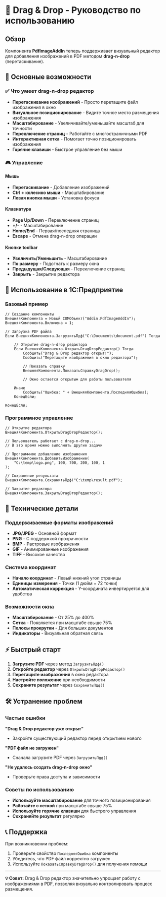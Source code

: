 # 🎯 Drag & Drop - Руководство по использованию

## Обзор

Компонента **PdfImageAddIn** теперь поддерживает визуальный редактор для добавления изображений в PDF методом **drag-n-drop** (перетаскивание).

## 🚀 Основные возможности

### ✅ Что умеет drag-n-drop редактор

- **Перетаскивание изображений** - Просто перетащите файл изображения в окно
- **Визуальное позиционирование** - Видите точное место размещения изображения
- **Масштабирование** - Увеличивайте/уменьшайте масштаб для точности
- **Переключение страниц** - Работайте с многостраничными PDF
- **Интерактивная сетка** - Помогает точно позиционировать изображения
- **Горячие клавиши** - Быстрое управление без мыши

### 🎮 Управление

#### Мышь
- **Перетаскивание** - Добавление изображений
- **Ctrl + колесико мыши** - Масштабирование
- **Левая кнопка мыши** - Установка фокуса

#### Клавиатура
- **Page Up/Down** - Переключение страниц
- **+/-** - Масштабирование
- **Home/End** - Первая/последняя страница
- **Escape** - Отмена drag-n-drop операции

#### Кнопки toolbar
- **Увеличить/Уменьшить** - Масштабирование
- **По размеру** - Подогнать к размеру окна
- **Предыдущая/Следующая** - Переключение страниц
- **Закрыть** - Закрытие редактора

## 📝 Использование в 1С:Предприятие

### Базовый пример

```1c
// Создание компоненты
ВнешняяКомпонента = Новый COMОбъект("Addin.PdfImageAddIn");
ВнешняяКомпонента.Включена = 1;

// Загрузка PDF файла
Если ВнешняяКомпонента.ЗагрузитьПдф("C:\Documents\document.pdf") Тогда
    
    // Открытие drag-n-drop редактора
    Если ВнешняяКомпонента.ОткрытьDragDropРедактор() Тогда
        Сообщить("Drag & Drop редактор открыт!");
        Сообщить("Перетащите изображения в окно редактора");
        
        // Показать справку
        ВнешняяКомпонента.ПоказатьСправкуDragDrop();
        
        // Окно остается открытым для работы пользователя
        
    Иначе
        Сообщить("Ошибка: " + ВнешняяКомпонента.ПоследняяОшибка);
    КонецЕсли;
    
КонецЕсли;
```

### Программное управление

```1c
// Открытие редактора
ВнешняяКомпонента.ОткрытьDragDropРедактор();

// Пользователь работает с drag-n-drop...
// В это время можно выполнять другие задачи

// Программное добавление изображения
ВнешняяКомпонента.ДобавитьИзображение(
    "C:\temp\logo.png", 100, 700, 200, 100, 1
);

// Сохранение результата
ВнешняяКомпонента.СохранитьПдф("C:\temp\result.pdf");

// Закрытие редактора
ВнешняяКомпонента.ЗакрытьDragDropРедактор();
```

## 🔧 Технические детали

### Поддерживаемые форматы изображений
- **JPG/JPEG** - Основной формат
- **PNG** - С поддержкой прозрачности
- **BMP** - Растровые изображения
- **GIF** - Анимированные изображения
- **TIFF** - Высокое качество

### Система координат
- **Начало координат** - Левый нижний угол страницы
- **Единицы измерения** - Точки (1 дюйм = 72 точки)
- **Автоматическая коррекция** - Y-координата инвертируется для удобства

### Возможности окна
- **Масштабирование** - От 25% до 400%
- **Сетка** - Появляется при масштабе свыше 75%
- **Полосы прокрутки** - Для больших документов
- **Индикаторы** - Визуальная обратная связь

## ⚡ Быстрый старт

1. **Загрузите PDF** через метод `ЗагрузитьПдф()`
2. **Откройте редактор** через `ОткрытьDragDropРедактор()`
3. **Перетащите изображения** в окно редактора
4. **Настройте положение** при необходимости
5. **Сохраните результат** через `СохранитьПдф()`

## 🛠️ Устранение проблем

### Частые ошибки

**"Drag & Drop редактор уже открыт"**
- Закройте существующий редактор перед открытием нового

**"PDF файл не загружен"**
- Сначала загрузите PDF через `ЗагрузитьПдф()`

**"Не удалось создать drag-n-drop окно"**
- Проверьте права доступа и зависимости

### Советы по использованию

- **Используйте масштабирование** для точного позиционирования
- **Работайте с сеткой** при масштабе свыше 75%
- **Используйте горячие клавиши** для быстрого управления
- **Сохраняйте результат** регулярно

## 📞 Поддержка

При возникновении проблем:
1. Проверьте свойство `ПоследняяОшибка` компоненты
2. Убедитесь, что PDF файл корректно загружен
3. Используйте `ПоказатьСправкуDragDrop()` для получения помощи

---

**💡 Совет:** Drag & Drop редактор значительно упрощает работу с изображениями в PDF, позволяя визуально контролировать процесс размещения. 